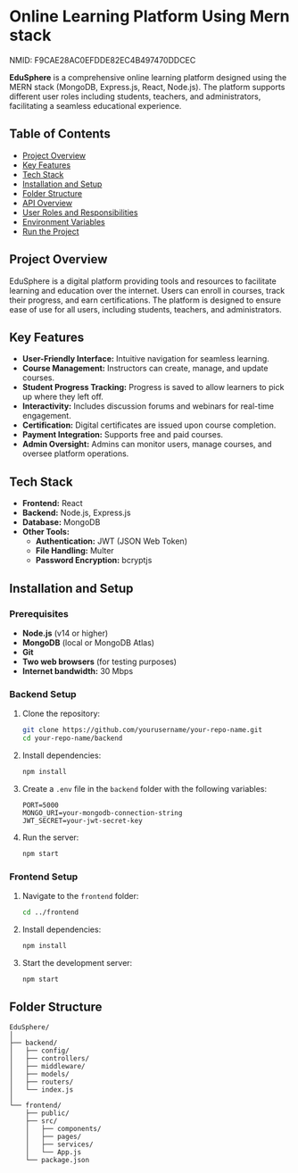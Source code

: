 # Online Learning Platform Using Mern stack
NMID: F9CAE28AC0EFDDE82EC4B497470DDCEC

**EduSphere** is a comprehensive online learning platform designed using the MERN stack (MongoDB, Express.js, React, Node.js). The platform supports different user roles including students, teachers, and administrators, facilitating a seamless educational experience.



## Table of Contents
- [Project Overview](#project-overview)
- [Key Features](#key-features)
- [Tech Stack](#tech-stack)
- [Installation and Setup](#installation-and-setup)
- [Folder Structure](#folder-structure)
- [API Overview](#api-overview)
- [User Roles and Responsibilities](#user-roles-and-responsibilities)
- [Environment Variables](#environment-variables)
- [Run the Project](#run-the-project)

## Project Overview
EduSphere is a digital platform providing tools and resources to facilitate learning and education over the internet. Users can enroll in courses, track their progress, and earn certifications. The platform is designed to ensure ease of use for all users, including students, teachers, and administrators.

## Key Features
- **User-Friendly Interface:** Intuitive navigation for seamless learning.
- **Course Management:** Instructors can create, manage, and update courses.
- **Student Progress Tracking:** Progress is saved to allow learners to pick up where they left off.
- **Interactivity:** Includes discussion forums and webinars for real-time engagement.
- **Certification:** Digital certificates are issued upon course completion.
- **Payment Integration:** Supports free and paid courses.
- **Admin Oversight:** Admins can monitor users, manage courses, and oversee platform operations.

## Tech Stack
- **Frontend:** React
- **Backend:** Node.js, Express.js
- **Database:** MongoDB
- **Other Tools:** 
  - **Authentication:** JWT (JSON Web Token)
  - **File Handling:** Multer
  - **Password Encryption:** bcryptjs

## Installation and Setup
### Prerequisites
- **Node.js** (v14 or higher)
- **MongoDB** (local or MongoDB Atlas)
- **Git**
- **Two web browsers** (for testing purposes)
- **Internet bandwidth:** 30 Mbps

### Backend Setup
1. Clone the repository:
    ```bash
    git clone https://github.com/yourusername/your-repo-name.git
    cd your-repo-name/backend
    ```
2. Install dependencies:
    ```bash
    npm install
    ```
3. Create a `.env` file in the `backend` folder with the following variables:
    ```env
    PORT=5000
    MONGO_URI=your-mongodb-connection-string
    JWT_SECRET=your-jwt-secret-key
    ```
4. Run the server:
    ```bash
    npm start
    ```

### Frontend Setup
1. Navigate to the `frontend` folder:
    ```bash
    cd ../frontend
    ```
2. Install dependencies:
    ```bash
    npm install
    ```
3. Start the development server:
    ```bash
    npm start
    ```

## Folder Structure
```plaintext
EduSphere/
│
├── backend/
│   ├── config/
│   ├── controllers/
│   ├── middleware/
│   ├── models/
│   ├── routers/
│   └── index.js
│
└── frontend/
    ├── public/
    ├── src/
    │   ├── components/
    │   ├── pages/
    │   ├── services/
    │   └── App.js
    └── package.json

